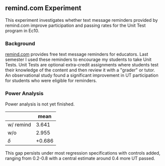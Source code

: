 ## remind.com Experiment

This experiment investigates whether text message reminders provided by remind.com improve participation and passing rates for the Unit Test program in Ec10.

### Background

[remind.com](http://www.remind.com) provides free text message reminders for educators. Last semester I used these
reminders to encourage my students to take Unit Tests. Unit Tests are optional extra-credit assignments where students
test their knowledge of the content and then review it with a "grader" or tutor.
An observational study found a significant improvement in UT participation for students who were eligible for reminders.

### Power Analysis

Power analysis is not yet finished.

| | mean |
|---|---|
| w/ remind | 3.641 | 
| w/o | 2.955 |
| $\delta$ | +0.686 |

This gap persists under most regression specifications with controls added, ranging from 0.2-0.8 with a central estimate around 0.4 more UT passed.